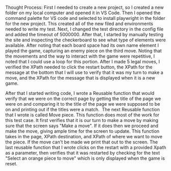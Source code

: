 Thought Process:
First I needed to create a new project, so I created a new folder on my local computer and opened it in VS Code. Then I opened the command palette for VS code and selected to install playwright in the folder for the new project. This created all of the new filed and environments needed to write my test. Next, I changed the test directory in the config file and added the timeout of 5000000. After that, I started by manually testing the site and inspecting the checkerboard to see what type of elements were available. After noting that each board space had its own name element I played the game, capturing an enemy piece on the third move. Noting that the movements and the way to interact with the game were repetitive, I noted that I could use a loop for this portion. After I made 5 legal moves, I verified the XPath needed to click the restart button, the XPath for the message at the bottom that I will use to verify that it was my turn to make a move, and the XPath for the message that is displayed when it is a new game. 

After that I started writing code, I wrote a Reusable function that would verify that we were on the correct page by getting the title of the page we were on and comparing it to the title of the page we were supposed to be on and printing out if the titles were a match. 
The next Reusable function that I wrote is called Move piece. This function does most of the work for this test case. It first verifies that it is our turn to make a move by making sure that the screen says "Make a move". If it does then we proceed and make the move, giving ample time for the screen to update. This function takes in the page, XPath destination, and XPath of where we want to move the piece. If the move can't be made we print that out to the screen.
The last reusable function that I wrote clicks on the restart with a provided Xpath as a parameter, then verifies that it was restarted by checking for the text "Select an orange piece to move" which is only displayed when the game is reset. 

